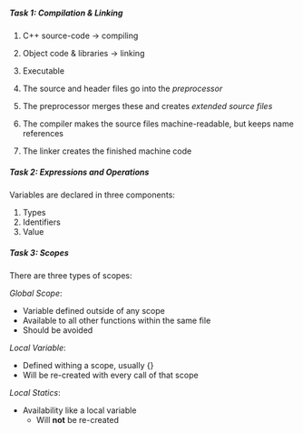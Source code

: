 ##### Task 1: Compilation & Linking
1. C++ source-code -> compiling
2. Object code & libraries -> linking
3. Executable

1. The source and header files go into the *preprocessor*
2. The preprocessor merges these and creates *extended source files*
3. The compiler makes the source files machine-readable, but keeps name references
4. The linker creates the finished machine code

##### Task 2: Expressions and Operations
Variables are declared in three components:
1. Types
2. Identifiers
3. Value

##### Task 3: Scopes
There are three types of scopes:

*Global Scope*:
- Variable defined outside of any scope
- Available to all other functions within the same file
- Should be avoided

*Local Variable*:
- Defined withing a scope, usually {}
- Will be re-created with every call of that scope

*Local Statics*:
- Availability like a local variable
	- Will __not__ be re-created

